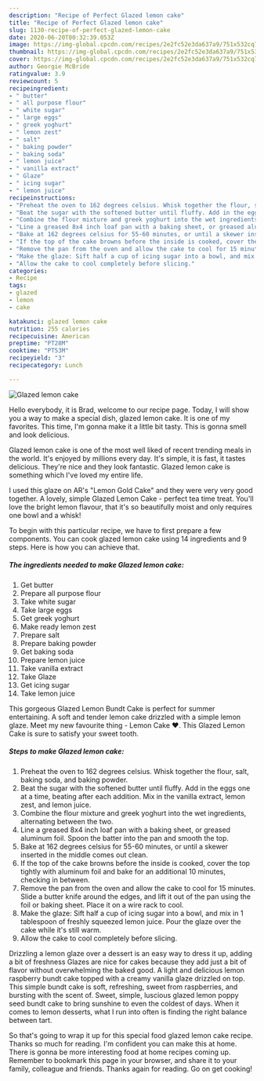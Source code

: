 ```yaml
---
description: "Recipe of Perfect Glazed lemon cake"
title: "Recipe of Perfect Glazed lemon cake"
slug: 1130-recipe-of-perfect-glazed-lemon-cake
date: 2020-06-20T00:32:39.053Z
image: https://img-global.cpcdn.com/recipes/2e2fc52e3da637a9/751x532cq70/glazed-lemon-cake-recipe-main-photo.jpg
thumbnail: https://img-global.cpcdn.com/recipes/2e2fc52e3da637a9/751x532cq70/glazed-lemon-cake-recipe-main-photo.jpg
cover: https://img-global.cpcdn.com/recipes/2e2fc52e3da637a9/751x532cq70/glazed-lemon-cake-recipe-main-photo.jpg
author: Georgie McBride
ratingvalue: 3.9
reviewcount: 5
recipeingredient:
- " butter"
- " all purpose flour"
- " white sugar"
- " large eggs"
- " greek yoghurt"
- " lemon zest"
- " salt"
- " baking powder"
- " baking soda"
- " lemon juice"
- " vanilla extract"
- " Glaze"
- " icing sugar"
- " lemon juice"
recipeinstructions:
- "Preheat the oven to 162 degrees celsius. Whisk together the flour, salt, baking soda, and baking powder."
- "Beat the sugar with the softened butter until fluffy. Add in the eggs one at a time, beating after each addition. Mix in the vanilla extract, lemon zest, and lemon juice."
- "Combine the flour mixture and greek yoghurt into the wet ingredients, alternating between the two."
- "Line a greased 8x4 inch loaf pan with a baking sheet, or greased aluminum foil. Spoon the batter into the pan and smooth the top."
- "Bake at 162 degrees celsius for 55-60 minutes, or until a skewer inserted in the middle comes out clean."
- "If the top of the cake browns before the inside is cooked, cover the top tightly with aluminum foil and bake for an additional 10 minutes, checking in between."
- "Remove the pan from the oven and allow the cake to cool for 15 minutes. Slide a butter knife around the edges, and lift it out of the pan using the foil or baking sheet. Place it on a wire rack to cool."
- "Make the glaze: Sift half a cup of icing sugar into a bowl, and mix in 1 tablespoon of freshly squeezed lemon juice. Pour the glaze over the cake while it&#39;s still warm."
- "Allow the cake to cool completely before slicing."
categories:
- Recipe
tags:
- glazed
- lemon
- cake

katakunci: glazed lemon cake 
nutrition: 255 calories
recipecuisine: American
preptime: "PT28M"
cooktime: "PT53M"
recipeyield: "3"
recipecategory: Lunch

---
```



![Glazed lemon cake](https://img-global.cpcdn.com/recipes/2e2fc52e3da637a9/751x532cq70/glazed-lemon-cake-recipe-main-photo.jpg)

Hello everybody, it is Brad, welcome to our recipe page. Today, I will show you a way to make a special dish, glazed lemon cake. It is one of my favorites. This time, I'm gonna make it a little bit tasty. This is gonna smell and look delicious.

Glazed lemon cake is one of the most well liked of recent trending meals in the world. It's enjoyed by millions every day. It's simple, it is fast, it tastes delicious. They're nice and they look fantastic. Glazed lemon cake is something which I've loved my entire life.

I used this glaze on AR&#39;s &#34;Lemon Gold Cake&#34; and they were very very good together. A lovely, simple Glazed Lemon Cake - perfect tea time treat. You&#39;ll love the bright lemon flavour, that it&#39;s so beautifully moist and only requires one bowl and a whisk!


To begin with this particular recipe, we have to first prepare a few components. You can cook glazed lemon cake using 14 ingredients and 9 steps. Here is how you can achieve that.

<!--inarticleads1-->

##### The ingredients needed to make Glazed lemon cake:

1. Get  butter
1. Prepare  all purpose flour
1. Take  white sugar
1. Take  large eggs
1. Get  greek yoghurt
1. Make ready  lemon zest
1. Prepare  salt
1. Prepare  baking powder
1. Get  baking soda
1. Prepare  lemon juice
1. Take  vanilla extract
1. Take  Glaze
1. Get  icing sugar
1. Take  lemon juice


This gorgeous Glazed Lemon Bundt Cake is perfect for summer entertaining. A soft and tender lemon cake drizzled with a simple lemon glaze. Meet my new favourite thing - Lemon Cake ❤️. This Glazed Lemon Cake is sure to satisfy your sweet tooth. 

<!--inarticleads2-->

##### Steps to make Glazed lemon cake:

1. Preheat the oven to 162 degrees celsius. Whisk together the flour, salt, baking soda, and baking powder.
1. Beat the sugar with the softened butter until fluffy. Add in the eggs one at a time, beating after each addition. Mix in the vanilla extract, lemon zest, and lemon juice.
1. Combine the flour mixture and greek yoghurt into the wet ingredients, alternating between the two.
1. Line a greased 8x4 inch loaf pan with a baking sheet, or greased aluminum foil. Spoon the batter into the pan and smooth the top.
1. Bake at 162 degrees celsius for 55-60 minutes, or until a skewer inserted in the middle comes out clean.
1. If the top of the cake browns before the inside is cooked, cover the top tightly with aluminum foil and bake for an additional 10 minutes, checking in between.
1. Remove the pan from the oven and allow the cake to cool for 15 minutes. Slide a butter knife around the edges, and lift it out of the pan using the foil or baking sheet. Place it on a wire rack to cool.
1. Make the glaze: Sift half a cup of icing sugar into a bowl, and mix in 1 tablespoon of freshly squeezed lemon juice. Pour the glaze over the cake while it&#39;s still warm.
1. Allow the cake to cool completely before slicing.


Drizzling a lemon glaze over a dessert is an easy way to dress it up, adding a bit of freshness Glazes are nice for cakes because they add just a bit of flavor without overwhelming the baked good. A light and delicious lemon raspberry bundt cake topped with a creamy vanilla glaze drizzled on top. This simple bundt cake is soft, refreshing, sweet from raspberries, and bursting with the scent of. Sweet, simple, luscious glazed lemon poppy seed bundt cake to bring sunshine to even the coldest of days. When it comes to lemon desserts, what I run into often is finding the right balance between tart. 

So that's going to wrap it up for this special food glazed lemon cake recipe. Thanks so much for reading. I'm confident you can make this at home. There is gonna be more interesting food at home recipes coming up. Remember to bookmark this page in your browser, and share it to your family, colleague and friends. Thanks again for reading. Go on get cooking!
